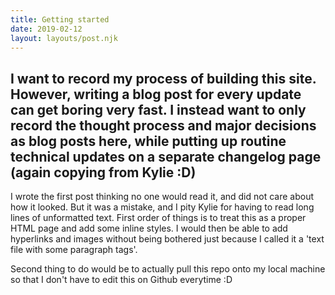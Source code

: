 ```yaml
---
title: Getting started
date: 2019-02-12
layout: layouts/post.njk
---
```


I want to record my process of building this site. However, writing a blog post for every update can get boring very fast. I instead want to only record the thought process and major decisions as blog posts here, while putting up routine technical updates on a separate changelog page (again copying from Kylie :D)
---

I wrote the first post thinking no one would read it, and did not care about how it looked. But it was a mistake, and I pity Kylie for having to read long lines of unformatted text. First order of things is to treat this as a proper HTML page and add some inline styles. I would then be able to add hyperlinks and images without being bothered just because I called it a 'text file with some paragraph tags'.

Second thing to do would be to actually pull this repo onto my local machine so that I don't have to edit this on Github everytime :D